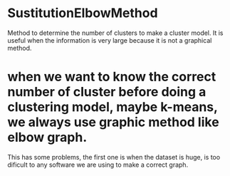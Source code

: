 # SustitutionElbowMethod
Method to determine the number of clusters to make a cluster model. It is useful when the information is very large because it is not a graphical method. 

# when we want to know the correct number of cluster before doing a clustering model, maybe k-means, we always use graphic method like elbow graph. 
This has some problems, the first one is when the dataset is huge, is too dificult to any software we are using to make a correct graph.  
